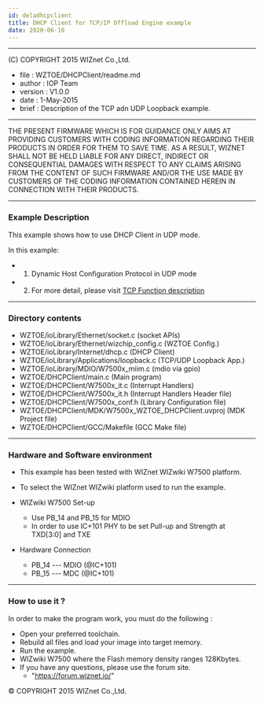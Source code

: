 ```yaml
---
id: deladhcpclient
title: DHCP Client for TCP/IP Offload Engine example
date: 2020-06-10
---
```


******************************************************************************
(C) COPYRIGHT 2015 WIZnet Co.,Ltd.

  * file    : WZTOE/DHCPClient/readme.md
  * author  : IOP Team
  * version : V1.0.0
  * date    : 1-May-2015
  * brief   : Description of the TCP adn UDP Loopback example.
******************************************************************************
THE PRESENT FIRMWARE WHICH IS FOR GUIDANCE ONLY AIMS AT PROVIDING CUSTOMERS WITH CODING INFORMATION REGARDING THEIR PRODUCTS IN ORDER FOR THEM TO SAVE TIME. AS A RESULT, WIZNET SHALL NOT BE HELD LIABLE FOR ANY DIRECT, INDIRECT OR CONSEQUENTIAL DAMAGES WITH RESPECT TO ANY CLAIMS ARISING FROM THE CONTENT OF SUCH FIRMWARE AND/OR THE USE MADE BY CUSTOMERS OF THE CODING INFORMATION CONTAINED HEREIN IN CONNECTION WITH THEIR PRODUCTS.
******************************************************************************

### Example Description

This example shows how to use DHCP Client in UDP mode.

In this example:

  - 1) Dynamic Host Configuration Protocol in UDP mode
  - 2) For more detail, please visit [TCP Function description](tcp-function.md)
______________________________________________________________________________

### Directory contents

  - WZTOE/ioLibrary/Ethernet/socket.c                      (socket APIs)
  - WZTOE/ioLibrary/Ethernet/wizchip_config.c              (WZTOE Config.)
  - WZTOE/ioLibrary/Internet/dhcp.c                        (DHCP Client)
  - WZTOE/ioLibrary/Applications/loopback.c                (TCP/UDP Loopback App.)
  - WZTOE/ioLibrary/MDIO/W7500x_miim.c                     (mdio via gpio)
  - WZTOE/DHCPClient/main.c                                (Main program)
  - WZTOE/DHCPClient/W7500x_it.c                           (Interrupt Handlers)
  - WZTOE/DHCPClient/W7500x_it.h                           (Interrupt Handlers Header file)
  - WZTOE/DHCPClient/W7500x_conf.h                         (Library Configuration file)
  - WZTOE/DHCPClient/MDK/W7500x_WZTOE_DHCPClient.uvproj    (MDK Project file)
  - WZTOE/DHCPClient/GCC/Makefile                          (GCC Make file)
______________________________________________________________________________

### Hardware and Software environment 

  - This example has been tested with WIZnet WIZwiki W7500 platform.
  - To select the WIZnet WIZwiki platform used to run the example.

  - WIZwiki W7500 Set-up
    - Use PB_14 and PB_15 for MDIO
    - In order to use IC+101 PHY to be set Pull-up and Strength at TXD[3:0] and TXE
    
  - Hardware Connection
    - PB_14 --- MDIO (@IC+101)
	- PB_15 --- MDC  (@IC+101)
  
______________________________________________________________________________

### How to use it ? 

In order to make the program work, you must do the following :

 - Open your preferred toolchain.
 - Rebuild all files and load your image into target memory.
 - Run the example.
 - WIZwiki W7500 where the Flash memory density ranges 128Kbytes.
 - If you have any questions, please use the forum site.
   - "https://forum.wiznet.io/"

&copy; COPYRIGHT 2015 WIZnet Co.,Ltd.
